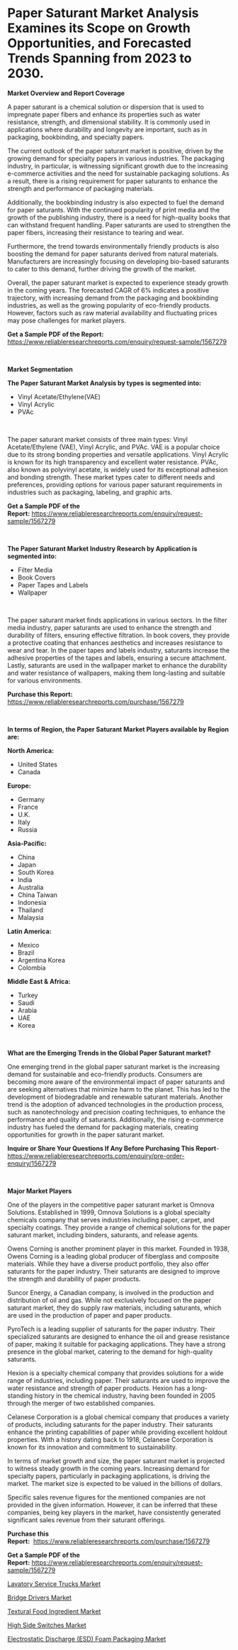 <p><h1>Paper Saturant Market Analysis Examines its Scope on Growth Opportunities, and Forecasted Trends Spanning from 2023 to 2030.</h1></p><p><strong>Market Overview and Report Coverage</strong></p>
<p><p>A paper saturant is a chemical solution or dispersion that is used to impregnate paper fibers and enhance its properties such as water resistance, strength, and dimensional stability. It is commonly used in applications where durability and longevity are important, such as in packaging, bookbinding, and specialty papers.</p><p>The current outlook of the paper saturant market is positive, driven by the growing demand for specialty papers in various industries. The packaging industry, in particular, is witnessing significant growth due to the increasing e-commerce activities and the need for sustainable packaging solutions. As a result, there is a rising requirement for paper saturants to enhance the strength and performance of packaging materials.</p><p>Additionally, the bookbinding industry is also expected to fuel the demand for paper saturants. With the continued popularity of print media and the growth of the publishing industry, there is a need for high-quality books that can withstand frequent handling. Paper saturants are used to strengthen the paper fibers, increasing their resistance to tearing and wear.</p><p>Furthermore, the trend towards environmentally friendly products is also boosting the demand for paper saturants derived from natural materials. Manufacturers are increasingly focusing on developing bio-based saturants to cater to this demand, further driving the growth of the market.</p><p>Overall, the paper saturant market is expected to experience steady growth in the coming years. The forecasted CAGR of 6% indicates a positive trajectory, with increasing demand from the packaging and bookbinding industries, as well as the growing popularity of eco-friendly products. However, factors such as raw material availability and fluctuating prices may pose challenges for market players.</p></p>
<p><strong>Get a Sample PDF of the Report:</strong> <a href="https://www.reliableresearchreports.com/enquiry/request-sample/1567279">https://www.reliableresearchreports.com/enquiry/request-sample/1567279</a></p>
<p>&nbsp;</p>
<p><strong>Market Segmentation</strong></p>
<p><strong>The Paper Saturant Market Analysis by types is segmented into:</strong></p>
<p><ul><li>Vinyl Acetate/Ethylene(VAE)</li><li>Vinyl Acrylic</li><li>PVAc</li></ul></p>
<p>&nbsp;</p>
<p><p>The paper saturant market consists of three main types: Vinyl Acetate/Ethylene (VAE), Vinyl Acrylic, and PVAc. VAE is a popular choice due to its strong bonding properties and versatile applications. Vinyl Acrylic is known for its high transparency and excellent water resistance. PVAc, also known as polyvinyl acetate, is widely used for its exceptional adhesion and bonding strength. These market types cater to different needs and preferences, providing options for various paper saturant requirements in industries such as packaging, labeling, and graphic arts.</p></p>
<p><strong>Get a Sample PDF of the Report:</strong>&nbsp;<a href="https://www.reliableresearchreports.com/enquiry/request-sample/1567279">https://www.reliableresearchreports.com/enquiry/request-sample/1567279</a></p>
<p>&nbsp;</p>
<p><strong>The Paper Saturant Market Industry Research by Application is segmented into:</strong></p>
<p><ul><li>Filter Media</li><li>Book Covers</li><li>Paper Tapes and Labels</li><li>Wallpaper</li></ul></p>
<p>&nbsp;</p>
<p><p>The paper saturant market finds applications in various sectors. In the filter media industry, paper saturants are used to enhance the strength and durability of filters, ensuring effective filtration. In book covers, they provide a protective coating that enhances aesthetics and increases resistance to wear and tear. In the paper tapes and labels industry, saturants increase the adhesive properties of the tapes and labels, ensuring a secure attachment. Lastly, saturants are used in the wallpaper market to enhance the durability and water resistance of wallpapers, making them long-lasting and suitable for various environments.</p></p>
<p><strong>Purchase this Report:</strong>&nbsp; <a href="https://www.reliableresearchreports.com/purchase/1567279">https://www.reliableresearchreports.com/purchase/1567279</a></p>
<p>&nbsp;</p>
<p><strong>In terms of Region, the Paper Saturant Market Players available by Region are:</strong></p>
<p>
    <p> <strong> North America: </strong>
        <ul>
            <li>United States</li>
            <li>Canada</li>
        </ul>
        </p> 
    <p> <strong> Europe: </strong>
        <ul>
            <li>Germany</li>
            <li>France</li>
            <li>U.K.</li>
            <li>Italy</li>
            <li>Russia</li>
        </ul>
        </p> 
    <p> <strong> Asia-Pacific: </strong>
        <ul>
            <li>China</li>
            <li>Japan</li>
            <li>South Korea</li>
            <li>India</li>
            <li>Australia</li>
            <li>China Taiwan</li>
            <li>Indonesia</li>
            <li>Thailand</li>
            <li>Malaysia</li>
        </ul>
        </p> 
    <p> <strong> Latin America: </strong>
        <ul>
            <li>Mexico</li>
            <li>Brazil</li>
            <li>Argentina Korea</li>
            <li>Colombia</li>
        </ul>
        </p> 
    <p> <strong> Middle East & Africa: </strong>
        <ul>
            <li>Turkey</li>
            <li>Saudi</li>
            <li>Arabia</li>
            <li>UAE</li>
            <li>Korea</li>
        </ul>
    </p>
    </p>
<p>&nbsp;</p>
<p><strong>What are the Emerging Trends in the Global Paper Saturant market?</strong></p>
<p><p>One emerging trend in the global paper saturant market is the increasing demand for sustainable and eco-friendly products. Consumers are becoming more aware of the environmental impact of paper saturants and are seeking alternatives that minimize harm to the planet. This has led to the development of biodegradable and renewable saturant materials. Another trend is the adoption of advanced technologies in the production process, such as nanotechnology and precision coating techniques, to enhance the performance and quality of saturants. Additionally, the rising e-commerce industry has fueled the demand for packaging materials, creating opportunities for growth in the paper saturant market.</p></p>
<p><strong>Inquire or Share Your Questions If Any Before Purchasing This Report</strong>- <a href="https://www.reliableresearchreports.com/enquiry/pre-order-enquiry/1567279">https://www.reliableresearchreports.com/enquiry/pre-order-enquiry/1567279</a></p>
<p>&nbsp;</p>
<p><strong>Major Market Players</strong></p>
<p><p>One of the players in the competitive paper saturant market is Omnova Solutions. Established in 1999, Omnova Solutions is a global specialty chemicals company that serves industries including paper, carpet, and specialty coatings. They provide a range of chemical solutions for the paper saturant market, including binders, saturants, and release agents.</p><p>Owens Corning is another prominent player in this market. Founded in 1938, Owens Corning is a leading global producer of fiberglass and composite materials. While they have a diverse product portfolio, they also offer saturants for the paper industry. Their saturants are designed to improve the strength and durability of paper products.</p><p>Suncor Energy, a Canadian company, is involved in the production and distribution of oil and gas. While not exclusively focused on the paper saturant market, they do supply raw materials, including saturants, which are used in the production of paper and paper products.</p><p>PyroTech is a leading supplier of saturants for the paper industry. Their specialized saturants are designed to enhance the oil and grease resistance of paper, making it suitable for packaging applications. They have a strong presence in the global market, catering to the demand for high-quality saturants.</p><p>Hexion is a specialty chemical company that provides solutions for a wide range of industries, including paper. Their saturants are used to improve the water resistance and strength of paper products. Hexion has a long-standing history in the chemical industry, having been founded in 2005 through the merger of two established companies.</p><p>Celanese Corporation is a global chemical company that produces a variety of products, including saturants for the paper industry. Their saturants enhance the printing capabilities of paper while providing excellent holdout properties. With a history dating back to 1918, Celanese Corporation is known for its innovation and commitment to sustainability.</p><p>In terms of market growth and size, the paper saturant market is projected to witness steady growth in the coming years. Increasing demand for specialty papers, particularly in packaging applications, is driving the market. The market size is expected to be valued in the billions of dollars.</p><p>Specific sales revenue figures for the mentioned companies are not provided in the given information. However, it can be inferred that these companies, being key players in the market, have consistently generated significant sales revenue from their saturant offerings.</p></p>
<p><strong>Purchase this Report:</strong>&nbsp;&nbsp;<a href="https://www.reliableresearchreports.com/purchase/1567279">https://www.reliableresearchreports.com/purchase/1567279</a></p>
<p></p>
<p><strong>Get a Sample PDF of the Report:</strong>&nbsp;<a href="https://www.reliableresearchreports.com/enquiry/request-sample/1567279">https://www.reliableresearchreports.com/enquiry/request-sample/1567279</a></p>
<p><p><a href="https://www.linkedin.com/pulse/lavatory-service-trucks-market-size-share-global-analysis-q8isf/">Lavatory Service Trucks Market</a></p><p><a href="https://medium.com/@krithi.reportprime/bridge-drivers-market-size-growth-forecast-2023-2030-afd519972db0">Bridge Drivers Market</a></p><p><a href="https://www.linkedin.com/pulse/textural-food-ingredient-market-research-report-unlocks-o3gpe/">Textural Food Ingredient Market</a></p><p><a href="https://medium.com/@jerez43343/high-side-switches-market-size-growth-forecast-2023-2030-1e987b3d4021">High Side Switches Market</a></p><p><a href="https://www.linkedin.com/pulse/decoding-electrostatic-discharge-esd-foam-packaging-market-shxue/">Electrostatic Discharge (ESD) Foam Packaging Market</a></p></p>